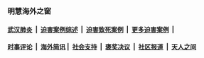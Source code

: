 
### 明慧海外之窗

####  [武汉肺炎](indexes/365.md?t=07050301) &nbsp;|&nbsp;  [迫害案例综述](indexes/328.md?t=07050301) &nbsp;|&nbsp; [迫害致死案例](indexes/277.md?t=07050301)  &nbsp;|&nbsp; [更多迫害案例](indexes/81.md?t=07050301)  &nbsp;|&nbsp; 
####  [时事评论](indexes/19.md?t=07050301) &nbsp;|&nbsp; [海外简讯](indexes/245.md?t=07050301)&nbsp;|&nbsp;  [社会支持](indexes/140.md?t=07050301) &nbsp;|&nbsp; [褒奖决议](indexes/282.md?t=07050301) &nbsp;|&nbsp; [社区报道](indexes/91.md?t=07050301)  &nbsp;|&nbsp; [天人之间](indexes/78.md?t=07050301) 


